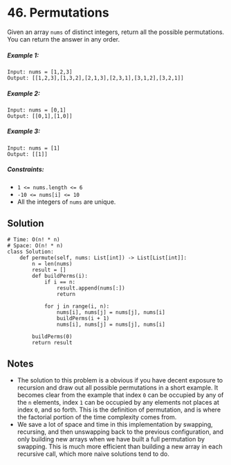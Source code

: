 # 46. Permutations

Given an array `nums` of distinct integers, return all the possible permutations. You can return the answer in any order.

##### Example 1:

```
Input: nums = [1,2,3]
Output: [[1,2,3],[1,3,2],[2,1,3],[2,3,1],[3,1,2],[3,2,1]]
```

##### Example 2:

```
Input: nums = [0,1]
Output: [[0,1],[1,0]]
```

##### Example 3:

```
Input: nums = [1]
Output: [[1]]
```

##### Constraints:

- `1 <= nums.length <= 6`
- `-10 <= nums[i] <= 10`
- All the integers of `nums` are unique.

## Solution

```
# Time: O(n! * n)
# Space: O(n! * n)
class Solution:
    def permute(self, nums: List[int]) -> List[List[int]]:
        n = len(nums)
        result = []
        def buildPerms(i):
            if i == n:
                result.append(nums[:])
                return
            
            for j in range(i, n):
                nums[i], nums[j] = nums[j], nums[i]
                buildPerms(i + 1)
                nums[i], nums[j] = nums[j], nums[i]
        
        buildPerms(0)
        return result
```

## Notes
- The solution to this problem is a obvious if you have decent exposure to recursion and draw out all possible permutations in a short example. It becomes clear from the example that index `0` can be occupied by any of the `n` elements, index `1` can be occupied by any elements not places at index `0`, and so forth. This is the definition of permutation, and is where the factorial portion of the time complexity comes from.
- We save a lot of space and time in this implementation by swapping, recursing, and then unswapping back to the previous configuration, and only building new arrays when we have built a full permutation by swapping. This is much more efficient than building a new array in each recursive call, which more naive solutions tend to do. 